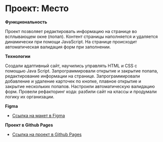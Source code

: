 # Проект: Место

**Функциональность**

Проект позволяет редактировать информацию на странице во всплывающем окне (попап). Контент страницы наполняется и удаляется динамически при помощи JavaScript. На странице происходит автоматическая валидация форм при заполнении. 

**Технологии**

Создали адаптивный сайт, научились управлять HTML и CSS с помощью Java Script. Запрограммировали открытие и закрытие попапа, редактирование информации на странице. Запрограммировали добавление и удаление карточек по кнопке, плавное открытие и закрытие нескольких попапов. Настроили автоматическую валидацию форм. Провели рефакторинг кода: разбили сайт на классы и продумали логику их организации.

**Figma**

* [Ссылка на макет в Figma](https://www.figma.com/file/kRVLKwYG3d1HGLvh7JFWRT/JavaScript.-Sprint-6?node-id=0%3A1)

**Проект в Github Pages**

* [Ссылка на проект в Github Pages](https://dashasavostina.github.io/mesto/)